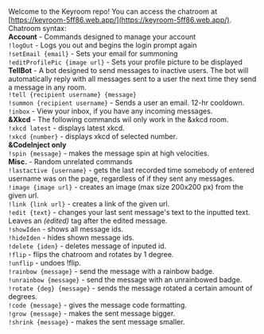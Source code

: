 Welcome to the Keyroom repo! You can access the chatroom at [https://keyroom-5ff86.web.app/](https://keyroom-5ff86.web.app/). <br>
Chatroom syntax: <br>
**Account** - Commands designed to manage your account <br>
`!logOut` - Logs you out and begins the login prompt again<br>
`!setEmail {email}` - Sets your email for summoning<br>
`!editProfilePic {image url}` - Sets your profile picture to be displayed<br>
**TellBot** - A bot designed to send messages to inactive users. The bot will automatically reply with all messages sent to a user the next time they send a message in any room.<br>
`!tell {recipient username} {message}` <br>
`!summon {recipient username}` - Sends a user an email. 12-hr cooldown. <br>
`!inbox` - View your inbox, if you have any incoming messages. <br>
**&Xkcd** - The following commands wil only work in the &xkcd room.<br>
`!xkcd latest` - displays latest xkcd. <br>
`!xkcd {number}` - displays xkcd of selected number. <br>
**&CodeInject only** <br>
`!spin {message}` - makes the message spin at high velocities. <br>
**Misc.** - Random unrelated commands <br>
`!lastactive {username}` - gets the last recorded time somebody of entered username was on the page, regardless of if they sent any messages. <br>
`!image {image url}` - creates an image (max size 200x200 px) from the given url. <br>
`!link {link url}` - creates a link of the given url. <br>
`!edit {text}` - changes your last sent message's text to the inputted text. Leaves an *(edited)* tag after the edited message. <br>
`!showIden` - shows all message ids. <br>
`!hideIden` - hides shown message ids. <br>
`!delete {iden}` - deletes message of inputed id. <br>
`!flip` - flips the chatroom and rotates by 1 degree. <br>
`!unflip` - undoes !flip. <br>
`!rainbow {message}` - send the message with a rainbow badge. <br>
`!unrainbow {message}` - send the message with an unrainbowed badge. <br>
`!rotate {deg} {message}` - sends the message rotated a certain amount of degrees. <br>
`!code {message}` - gives the message code formatting. <br>
`!grow {message}` - makes the sent message bigger. <br>
`!shrink {message}` - makes the sent message smaller. <br>

